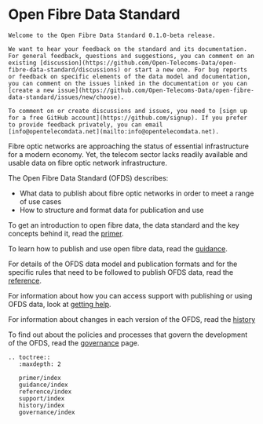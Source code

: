 # Open Fibre Data Standard

```{admonition} 0.1.0-beta release
Welcome to the Open Fibre Data Standard 0.1.0-beta release.

We want to hear your feedback on the standard and its documentation. For general feedback, questions and suggestions, you can comment on an existing [discussion](https://github.com/Open-Telecoms-Data/open-fibre-data-standard/discussions) or start a new one. For bug reports or feedback on specific elements of the data model and documentation, you can comment on the issues linked in the documentation or you can [create a new issue](https://github.com/Open-Telecoms-Data/open-fibre-data-standard/issues/new/choose).

To comment on or create discussions and issues, you need to [sign up for a free GitHub account](https://github.com/signup). If you prefer to provide feedback privately, you can email [info@opentelecomdata.net](mailto:info@opentelecomdata.net).
```

Fibre optic networks are approaching the status of essential infrastructure for a modern economy. Yet, the telecom sector lacks readily available and usable data on fibre optic network infrastructure.

The Open Fibre Data Standard (OFDS) describes:

- What data to publish about fibre optic networks in order to meet a range of use cases
- How to structure and format data for publication and use

To get an introduction to open fibre data, the data standard and the key concepts behind it, read the [primer](primer/index).

To learn how to publish and use open fibre data, read the [guidance](guidance/index).

For details of the OFDS data model and publication formats and for the specific rules that need to be followed to publish OFDS data, read the [reference](reference/index).

For information about how you can access support with publishing or using OFDS data, look at [getting help](support/index).

For information about changes in each version of the OFDS, read the [history](history/index)

To find out about the policies and processes that govern the development of the OFDS, read the [governance](governance/index) page.

```{eval-rst}
.. toctree::
   :maxdepth: 2

   primer/index
   guidance/index
   reference/index
   support/index
   history/index
   governance/index
```
